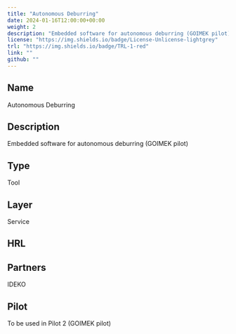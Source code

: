 ```yaml
---
title: "Autonomous Deburring"
date: 2024-01-16T12:00:00+00:00
weight: 2
description: "Embedded software for autonomous deburring (GOIMEK pilot)"
license: "https://img.shields.io/badge/License-Unlicense-lightgrey"
trl: "https://img.shields.io/badge/TRL-1-red"
link: ""
github: ""
---
```


## Name
Autonomous Deburring

## Description
Embedded software for autonomous deburring (GOIMEK pilot)

## Type
Tool

## Layer
Service

## HRL


## Partners
IDEKO

## Pilot
To be used in Pilot 2 (GOIMEK pilot)
